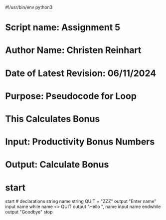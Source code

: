 #!/usr/bin/env python3

# Script name: Assignment 5
# Author Name: Christen Reinhart
# Date of Latest Revision: 06/11/2024
# Purpose: Pseudocode for Loop

# This Calculates Bonus
# Input: Productivity Bonus Numbers
# Output: Calculate Bonus

# start

start
    # declarations
    string name
    string QUIT = "ZZZ"
output "Enter name"
input name
while name <> QUIT
    output "Hello ", name
    input name
endwhile
output "Goodbye"
stop